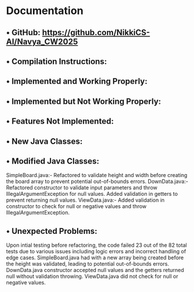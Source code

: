 # Documentation
## • GitHub: https://github.com/NikkiCS-AI/Navya_CW2025

## • Compilation Instructions:  
  
## • Implemented and Working Properly:
  
## • Implemented but Not Working Properly: 
  
## • Features Not Implemented:
  
## • New Java Classes: 
  
## • Modified Java Classes: 
SimpleBoard.java:- Refactored to validate height and width before creating the board array to prevent potential out-of-bounds errors.
DownData.java:- Refactored constructor to validate input parameters and throw IllegalArgumentException for null values. Added validation in getters to prevent returning null values.
ViewData.java:- Added validation in constructor to check for null or negative values and throw IllegalArgumentException.
  
## • Unexpected Problems: 
  Upon intial testing before refactoring, the code failed 23 out of the 82 total tests due to various issues including logic errors and incorrect handling of edge cases. 
  SimpleBoard.java had with a new array being created before the height was validated, leading to potential out-of-bounds errors. 
  DownData.java constructor accepted null values and the getters returned null without validation throwing.
ViewData.java did not check for null or negative values.
  


